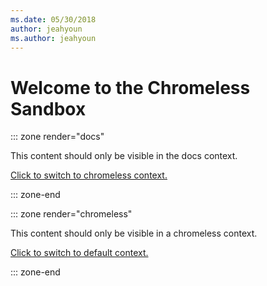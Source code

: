 ```yaml
---
ms.date: 05/30/2018
author: jeahyoun
ms.author: jeahyoun
---
```

# Welcome to the Chromeless Sandbox

::: zone render="docs"

This content should only be visible in the docs context.

[Click to switch to chromeless context.](?context=chromeless-sandbox/chromeless)

::: zone-end

::: zone render="chromeless"

This content should only be visible in a chromeless context.

[Click to switch to default context.](?context=)

::: zone-end